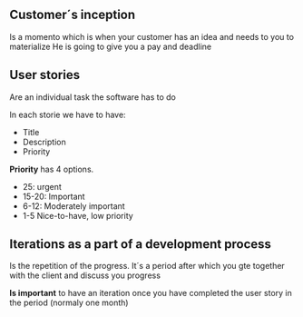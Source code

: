 ## Customer´s inception

Is a momento which is when your customer has an idea and needs to you to materialize
He is going to give you a pay and deadline

## User stories

Are an individual task the software has to do

In each storie we have to have:

- Title
- Description
- Priority

**Priority** has 4 options.

- 25: urgent
- 15-20: Important
- 6-12: Moderately important
- 1-5 Nice-to-have, low priority

## Iterations as a part of a development process

Is the repetition of the progress.
It´s a period after which you gte together with the client and discuss you progress

**Is important** to have an iteration once you have completed the user story in the period (normaly one month)
